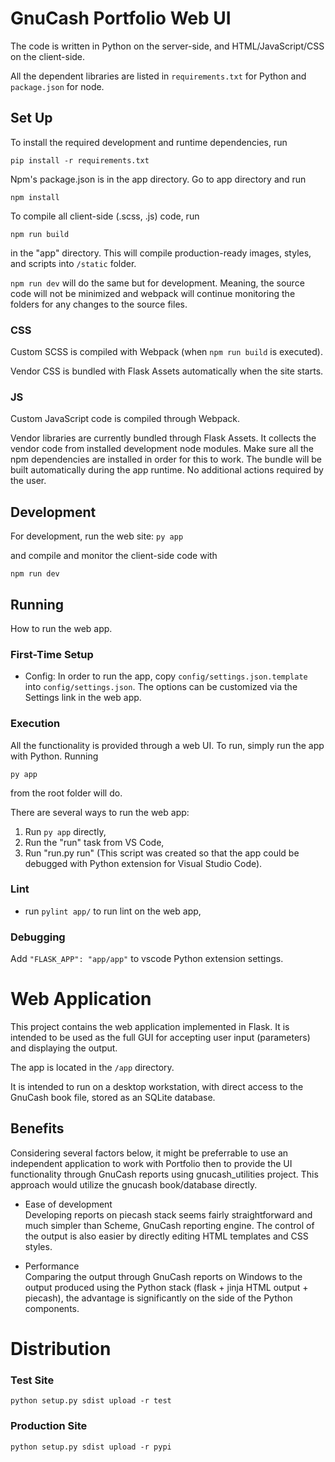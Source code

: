 # GnuCash Portfolio Web UI

The code is written in Python on the server-side, and HTML/JavaScript/CSS on the client-side.

All the dependent libraries are listed in `requirements.txt` for Python and `package.json` for node.

## Set Up

To install the required development and runtime dependencies, run

```console
pip install -r requirements.txt
```

Npm's package.json is in the app directory. Go to app directory and run

```console
npm install
```

To compile all client-side (.scss, .js) code, run

`npm run build`

in the "app" directory. This will compile production-ready images, styles, and scripts into `/static` folder.

`npm run dev` will do the same but for development. Meaning, the source code will not be minimized and webpack will continue monitoring the folders for any changes to the source files.

### CSS

Custom SCSS is compiled with Webpack (when `npm run build` is executed).

Vendor CSS is bundled with Flask Assets automatically when the site starts.

### JS

Custom JavaScript code is compiled through Webpack.

Vendor libraries are currently bundled through Flask Assets. It collects the vendor code from installed development node modules. Make sure all the npm dependencies are installed in order for this to work.
The bundle will be built automatically during the app runtime. No additional actions required by the user.

## Development

For development, run the web site:
`py app`

and compile and monitor the client-side code with

`npm run dev`

## Running

How to run the web app.

### First-Time Setup

- Config:
  In order to run the app, copy `config/settings.json.template` into `config/settings.json`. The options can be customized via the Settings link in the web app.

### Execution

All the functionality is provided through a web UI. To run, simply run the app with Python. Running

`py app`

from the root folder will do.

There are several ways to run the web app:

1. Run `py app` directly,
2. Run the "run" task from VS Code,
3. Run "run.py run" (This script was created so that the app could be debugged with Python extension for Visual Studio Code).

### Lint

- run `pylint app/` to run lint on the web app,

### Debugging

Add `"FLASK_APP": "app/app"` to vscode Python extension settings.

# Web Application

This project contains the web application implemented in Flask. It is intended to be used as the full GUI for accepting user input (parameters) and displaying the output.

The app is located in the `/app` directory.

It is intended to run on a desktop workstation, with direct access to the GnuCash book file, stored as an SQLite database.

## Benefits

Considering several factors below, it might be preferrable to use an independent application to work with Portfolio then to provide the UI functionality through GnuCash reports using gnucash_utilities project. This approach would utilize the gnucash book/database directly.

- Ease of development  
Developing reports on piecash stack seems fairly straightforward and much simpler than Scheme, GnuCash reporting engine. The control of the output is also easier by directly editing HTML templates and CSS styles.

- Performance  
Comparing the output through GnuCash reports on Windows to the output produced using the Python stack (flask + jinja HTML output + piecash), the advantage is significantly on the side of the Python components.

# Distribution

### Test Site

```
python setup.py sdist upload -r test
```

### Production Site

```
python setup.py sdist upload -r pypi
```